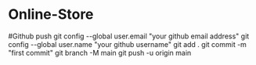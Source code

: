 # Online-Store
#Github push
git config --global user.email "your github email address"
git config --global user.name "your github username"
git add .
git commit -m "first commit"
git branch -M main
git push -u origin main
